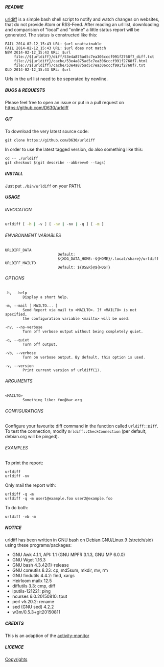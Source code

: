 ##### README

[urldiff](https://github.com/d630/urldiff) is a simple bash shell script to notify and watch changes on websites, that do not provide Atom or RSS-Feed. After reading an url list, downloading and comparision of "local" and "online" a little status report will be generated. The status is constructed like this:

```
FAIL 2014-02-12_15:43 URL: $url unattainable
FAIL 2014-02-12_15:43 URL: $url does not match
NEW 2014-02-12_15:43 URL: $url
    file://${urldiff}/diff/53e4a875ad5c7ea306cccf991f2768f7_diff.txt
    file://${urldiff}/cache/53e4a875ad5c7ea306cccf991f2768f7.html
    file://${urldiff}/cache/53e4a875ad5c7ea306cccf991f2768f7.txt
OLD 2014-02-12_15:43 URL: $url
```

Urls in the url list need to be seperated by newline.

##### BUGS & REQUESTS

Please feel free to open an issue or put in a pull request on https://github.com/D630/urldiff

##### GIT

To download the very latest source code:

```
git clone https://github.com/D630/urldiff
```

In order to use the latest tagged version, do also something like this:

```
cd -- ./urldiff
git checkout $(git describe --abbrev=0 --tags)
```

##### INSTALL

Just put `./bin/urldiff` on your PATH.

##### USAGE

###### INVOCATION

```sh
urldiff [ -h | -v ] [ -nv | -nv | -q ] [ -m ]
```

###### ENVIRONMENT VARIABLES

```
URLDIFF_DATA
                        Default:
                        ${XDG_DATA_HOME:-${HOME}/.local/share}/urldiff
URLDIFF_MAILTO
                        Default: ${USER}@${HOST}
```

###### OPTIONS

```
-h, --help
        Display a short help.

-m, --mail [ MAILTO... ]
        Send Report via mail to <MAILTO>. If <MAILTO> is not specified,
        the configuration variable <mailto> will be used.

-nv, --no-verbose
        Turn off verbose output without being completely quiet.

-q, --quiet
        Turn off output.

-vb, --verbose
        Turn on verbose output. By default, this option is used.

-v, --version
        Print current version of urldiff(1).
```

###### ARGUMENTS

```
<MAILTO>
        Something like: foo@bar.org
```

###### CONFIGURATIONS

Configure your favourite diff command in the function called `Urldiff::Diff`. To test the connection, modify `Urldiff::CheckConnection` (per default, debian.org will be pinged).

###### EXAMPLES

To print the report:

```
urldiff
urldiff -nv
```

Only mail the report with:

```
urldiff -q -m
urldiff -q -m user1@example.foo user2@example.foo
```

To do both:

```
urldiff -vb -m
```

##### NOTICE

urldiff has been written in [GNU bash](http://www.gnu.org/software/bash/) on [Debian GNU/Linux 9 (stretch/sid)](https://www.debian.org) using these programs/packages:

- GNU Awk 4.1.1, API: 1.1 (GNU MPFR 3.1.3, GNU MP 6.0.0)
- GNU Wget 1.16.3
- GNU bash 4.3.42(1)-release
- GNU coreutils 8.23: cp, md5sum, mkdir, mv, rm
- GNU findutils 4.4.2: find, xargs
- Heirloom mailx 12.5
- diffutils 3.3: cmp, diff
- iputils-121221: ping
- ncurses 6.0.20150810: tput
- perl v5.20.2: rename
- sed (GNU sed) 4.2.2
- w3m/0.5.3+git20150811

##### CREDITS

This is an adaption of the [activity-monitor](https://github.com/cmichi/activity-monitor)

##### LICENCE

[Copyrights](../master/doc/COPYRIGHT)

